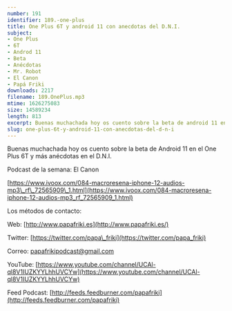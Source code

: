 ```yaml
---
number: 191
identifier: 189.-one-plus
title: One Plus 6T y android 11 con anecdotas del D.N.I.
subject:
- One Plus
- 6T
- Androd 11
- Beta
- Anécdotas
- Mr. Robot
- El Canon
- Papá Friki
downloads: 2217
filename: 189.OnePlus.mp3
mtime: 1626275083
size: 14589234
length: 813
excerpt: Buenas muchachada hoy os cuento sobre la beta de android 11 en el one plus 6T y más anécdotas en el D.N.I.
slug: one-plus-6t-y-android-11-con-anecdotas-del-d-n-i
---
```

Buenas muchachada hoy os cuento sobre la beta de Android 11 en el One Plus 6T y más anécdotas en el D.N.I.

Podcast de la semana: El Canon

[https://www.ivoox.com/084-macroresena-iphone-12-audios-mp3\_rf\_72565909\_1.html](https://www.ivoox.com/084-macroresena-iphone-12-audios-mp3_rf_72565909_1.html)

Los métodos de contacto:

Web: [http://www.papafriki.es](http://www.papafriki.es/)

Twitter: [https://twitter.com/papa\_friki](https://twitter.com/papa_friki)

Correo: [papafrikipodcast@gmail.com](https://archive.org/details/papafrikipodast@gmail.com)

YouTube: [https://www.youtube.com/channel/UCAl-ql8V1IUZKYYLhhUVCYw](https://www.youtube.com/channel/UCAl-ql8V1IUZKYYLhhUVCYw)

Feed Podcast: [http://feeds.feedburner.com/papafriki](http://feeds.feedburner.com/papafriki)